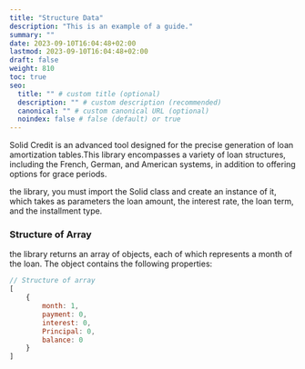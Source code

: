 ```yaml
---
title: "Structure Data"
description: "This is an example of a guide."
summary: ""
date: 2023-09-10T16:04:48+02:00
lastmod: 2023-09-10T16:04:48+02:00
draft: false
weight: 810
toc: true
seo:
  title: "" # custom title (optional)
  description: "" # custom description (recommended)
  canonical: "" # custom canonical URL (optional)
  noindex: false # false (default) or true
---
```

Solid Credit is an advanced tool designed for the precise generation of loan amortization tables.This library encompasses a variety of loan structures, including the French, German, and American systems, in addition to offering options for grace periods.

the library, you must import the Solid class and create an instance of it, which takes as parameters the loan amount, the interest rate, the loan term, and the installment type.

### Structure of Array
the library returns an array of objects, each of which represents a month of the loan. The object contains the following properties:
```javascript
// Structure of array
[
    {
        month: 1,
        payment: 0,
        interest: 0,
        Principal: 0,
        balance: 0
    }
]
```